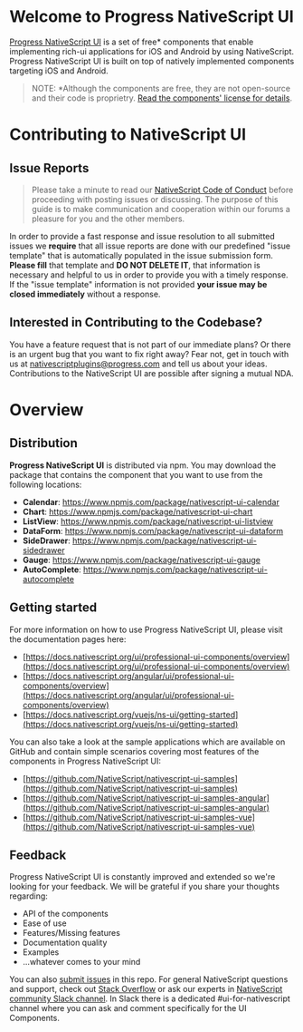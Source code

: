 # Welcome to Progress NativeScript UI
[Progress NativeScript UI](https://www.nativescript.org/ui-for-nativescript) is a set of free* components that enable implementing rich-ui applications for iOS and Android by using NativeScript. Progress NativeScript UI is built on top of natively implemented components targeting iOS and Android.

> NOTE: *Although the components are free, they are not open-source and their code is proprietry. [Read the components' license for details](https://github.com/NativeScript/nativescript-ui-feedback/blob/master/LICENSE.md).

# Contributing to NativeScript UI

## Issue Reports
> Please take a minute to read our [NativeScript Code of Conduct](https://github.com/NativeScript/codeofconduct) before proceeding with posting issues or discussing. The purpose of this guide is to make communication and cooperation within our forums a pleasure for you and the other members.

In order to provide a fast response and issue resolution to all submitted issues we **require** that all issue reports are done with our predefined "issue template" that is automatically populated in the issue submission form. **Please fill** that template and **DO NOT DELETE IT**, that information is necessary and helpful to us in order to provide you with a timely response. If the "issue template" information is not provided **your issue may be closed immediately** without a response.

## Interested in Contributing to the Codebase?
You have a feature request that is not part of our immediate plans? Or there is an urgent bug that you want to fix right away? Fear not, get in touch with us at nativescriptplugins@progress.com and tell us about your ideas. Contributions to the NativeScript UI are possible after signing a mutual NDA.

# Overview
## Distribution
**Progress NativeScript UI** is distributed via npm. You may download the package that contains the component that you want to use from the following locations:

- **Calendar**: https://www.npmjs.com/package/nativescript-ui-calendar
- **Chart**: https://www.npmjs.com/package/nativescript-ui-chart
- **ListView**: https://www.npmjs.com/package/nativescript-ui-listview
- **DataForm**: https://www.npmjs.com/package/nativescript-ui-dataform
- **SideDrawer**: https://www.npmjs.com/package/nativescript-ui-sidedrawer
- **Gauge**: https://www.npmjs.com/package/nativescript-ui-gauge
- **AutoComplete**: https://www.npmjs.com/package/nativescript-ui-autocomplete

## Getting started
For more information on how to use Progress NativeScript UI, please visit the documentation pages here:
- [https://docs.nativescript.org/ui/professional-ui-components/overview](https://docs.nativescript.org/ui/professional-ui-components/overview)
- [https://docs.nativescript.org/angular/ui/professional-ui-components/overview](https://docs.nativescript.org/angular/ui/professional-ui-components/overview)
- [https://docs.nativescript.org/vuejs/ns-ui/getting-started](https://docs.nativescript.org/vuejs/ns-ui/getting-started)

You can also take a look at the sample applications which are available on GitHub and contain simple scenarios covering most features of the components in Progress NativeScript UI:
- [https://github.com/NativeScript/nativescript-ui-samples](https://github.com/NativeScript/nativescript-ui-samples)
- [https://github.com/NativeScript/nativescript-ui-samples-angular](https://github.com/NativeScript/nativescript-ui-samples-angular)
- [https://github.com/NativeScript/nativescript-ui-samples-vue](https://github.com/NativeScript/nativescript-ui-samples-vue)

## Feedback
Progress NativeScript UI is constantly improved and extended so we're looking for your feedback. We will be grateful if you share your thoughts regarding:

- API of the components
- Ease of use
- Features/Missing features
- Documentation quality
- Examples
- ...whatever comes to your mind

You can also [submit issues](https://github.com/NativeScript/nativescript-ui-feedback/issues/new) in this repo. For general NativeScript questions and support, check out [Stack Overflow](https://stackoverflow.com/questions/tagged/nativescript) or ask our experts in [NativeScript community Slack channel](https://www.nativescript.org/slack-invitation-form). In Slack there is a dedicated #ui-for-nativescript channel where you can ask and comment specifically for the UI Components.
